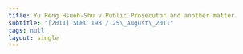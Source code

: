 ```yaml
---
title: Yu Peng Hsueh-Shu v Public Prosecutor and another matter
subtitle: "[2011] SGHC 198 / 25\_August\_2011"
tags: null
layout: single
---
```


